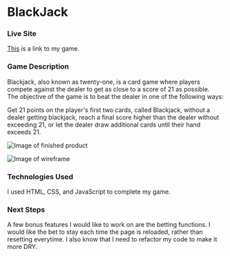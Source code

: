 # BlackJack

### Live Site
[This](https://mkbailey391.github.io/BlackJack/) is a link to my game.



### Game Description
Blackjack, also known as twenty-one, is a card game where players compete against the dealer to get as close to a score of 21 as possible.  
The objective of the game is to beat the dealer in one of the following ways:

Get 21 points on the player's first two cards, called Blackjack, without a dealer getting blackjack, reach a final score higher 
than the dealer without exceeding 21, or let the dealer draw additional cards until their hand exceeds 21.

![Image of finished product](https://imgur.com/T5Qgq7p)


![Image of wireframe](https://imgur.com/YztnLwR) 

### Technologies Used


I used HTML, CSS, and JavaScript to complete my game. 


### Next Steps

A few bonus features I would like to work on are the betting functions. 
I would like the bet to stay each time the page is reloaded, rather than resetting everytime. 
I also know that I need to refactor my code to make it more DRY. 